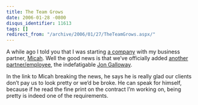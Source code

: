 ```yaml
---
title: The Team Grows
date: 2006-01-28 -0800
disqus_identifier: 11613
tags: []
redirect_from: "/archive/2006/01/27/TheTeamGrows.aspx/"
---
```


A while ago I told you that I was starting [a
company](http://micahdylan.com/archive/2006/01/27/TheThreeAmigos.aspx)
with my business partner, [Micah](http://micahdylan.com/). Well the good
news is that we’ve officially added [another
partner/employee](http://micahdylan.com/archive/2006/01/27/TheThreeAmigos.aspx),
the indefatigable [Jon Galloway](http://weblogs.asp.net/jgalloway/).

In the link to Micah breaking the news, he says he is really glad our
clients don’t pay us to look pretty or we’d be broke. He can speak for
himself, because if he read the fine print on the contract I’m working
on, being pretty is indeed one of the requirements.

